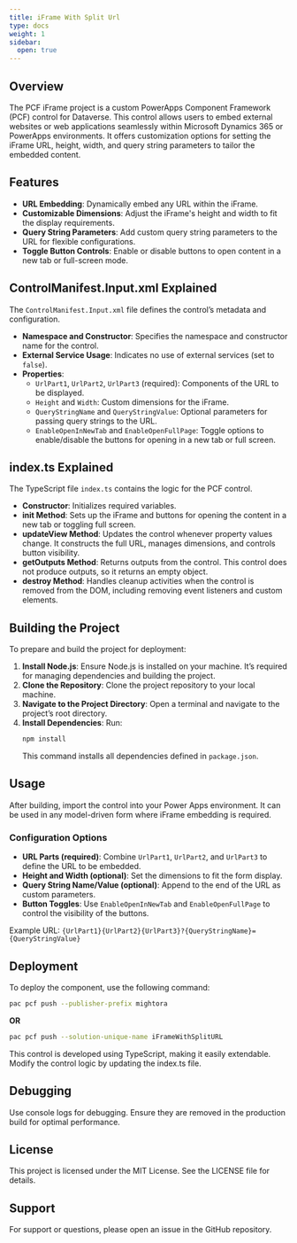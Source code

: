 ```yaml
---
title: iFrame With Split Url
type: docs
weight: 1
sidebar:
  open: true
---
```



## Overview

The PCF iFrame project is a custom PowerApps Component Framework (PCF) control for Dataverse. This control allows users to embed external websites or web applications seamlessly within Microsoft Dynamics 365 or PowerApps environments. It offers customization options for setting the iFrame URL, height, width, and query string parameters to tailor the embedded content.

## Features

- **URL Embedding**: Dynamically embed any URL within the iFrame.
- **Customizable Dimensions**: Adjust the iFrame's height and width to fit the display requirements.
- **Query String Parameters**: Add custom query string parameters to the URL for flexible configurations.
- **Toggle Button Controls**: Enable or disable buttons to open content in a new tab or full-screen mode.

## ControlManifest.Input.xml Explained

The `ControlManifest.Input.xml` file defines the control’s metadata and configuration.

- **Namespace and Constructor**: Specifies the namespace and constructor name for the control.
- **External Service Usage**: Indicates no use of external services (set to `false`).
- **Properties**:
  - `UrlPart1`, `UrlPart2`, `UrlPart3` (required): Components of the URL to be displayed.
  - `Height` and `Width`: Custom dimensions for the iFrame.
  - `QueryStringName` and `QueryStringValue`: Optional parameters for passing query strings to the URL.
  - `EnableOpenInNewTab` and `EnableOpenFullPage`: Toggle options to enable/disable the buttons for opening in a new tab or full screen.

## index.ts Explained

The TypeScript file `index.ts` contains the logic for the PCF control.

- **Constructor**: Initializes required variables.
- **init Method**: Sets up the iFrame and buttons for opening the content in a new tab or toggling full screen.
- **updateView Method**: Updates the control whenever property values change. It constructs the full URL, manages dimensions, and controls button visibility.
- **getOutputs Method**: Returns outputs from the control. This control does not produce outputs, so it returns an empty object.
- **destroy Method**: Handles cleanup activities when the control is removed from the DOM, including removing event listeners and custom elements.

## Building the Project

To prepare and build the project for deployment:

1. **Install Node.js**: Ensure Node.js is installed on your machine. It’s required for managing dependencies and building the project.
2. **Clone the Repository**: Clone the project repository to your local machine.
3. **Navigate to the Project Directory**: Open a terminal and navigate to the project’s root directory.
4. **Install Dependencies**: Run:
    ```bash
    npm install
    ```
    This command installs all dependencies defined in `package.json`.


## Usage

After building, import the control into your Power Apps environment. It can be used in any model-driven form where iFrame embedding is required.

### Configuration Options
- **URL Parts (required)**: Combine `UrlPart1`, `UrlPart2`, and `UrlPart3` to define the URL to be embedded.
- **Height and Width (optional)**: Set the dimensions to fit the form display.
- **Query String Name/Value (optional)**: Append to the end of the URL as custom parameters.
- **Button Toggles**: Use `EnableOpenInNewTab` and `EnableOpenFullPage` to control the visibility of the buttons.

Example URL:
`{UrlPart1}{UrlPart2}{UrlPart3}?{QueryStringName}={QueryStringValue}`

## Deployment

To deploy the component, use the following command:
```bash
pac pcf push --publisher-prefix mightora
```
**OR**
```bash
pac pcf push --solution-unique-name iFrameWithSplitURL
```

This control is developed using TypeScript, making it easily extendable. Modify the control logic by updating the index.ts file.

## Debugging
Use console logs for debugging. Ensure they are removed in the production build for optimal performance.

## License
This project is licensed under the MIT License. See the LICENSE file for details.

## Support
For support or questions, please open an issue in the GitHub repository.